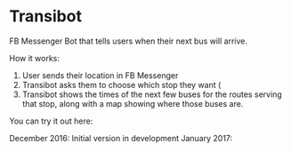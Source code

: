 # Transibot

FB Messenger Bot that tells users when their next bus will arrive.

How it works:

1. User sends their location in FB Messenger
2. Transibot asks them to choose which stop they want (
3. Transibot shows the times of the next few buses for the routes serving that stop, along with a map showing where those buses are.

You can try it out here:



December 2016: Initial version in development
January 2017:


